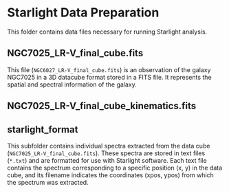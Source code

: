 # Starlight Data Preparation

This folder contains data files necessary for running Starlight analysis.

## NGC7025_LR-V_final_cube.fits

This file (`NGC6027_LR-V_final_cube.fits`) is an observation of the galaxy NGC7025 in a 3D datacube format stored in a FITS file. It represents the spatial and spectral information of the galaxy.

## NGC7025_LR-V_final_cube_kinematics.fits

## starlight_format

This subfolder contains individual spectra extracted from the data cube (`NGC7025_LR-V_final_cube.fits`). These spectra are stored in text files (`*.txt`) and are formatted for use with Starlight software. Each text file contains the spectrum corresponding to a specific position (x, y) in the data cube, and its filename indicates the coordinates (xpos, ypos) from which the spectrum was extracted.
